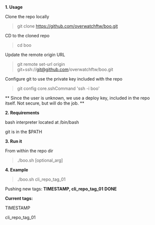 **1. Usage**

Clone the repo locally
> git clone https://github.com/overwatchftw/boo.git

CD to the cloned repo
> cd boo

Update the remote origin URL
> git remote set-url origin git+ssh://git@github.com/overwatchftw/boo.git

Configure git to use the private key included with the repo
> git config core.sshCommand 'ssh -i boo'

** Since the user is unknown, we use a deploy key, included in the repo itself. Not secure, but will do the job. **


**2. Requirements**

bash interpreter located at /bin/bash

git is in the $PATH




**3. Run it**

From within the repo dir
> ./boo.sh [optional_arg]




**4. Example**

> ./boo.sh cli_repo_tag_01


Pushing new tags: **TIMESTAMP, cli_repo_tag_01**
**DONE**

**Current tags:**

TIMESTAMP

cli_repo_tag_01



